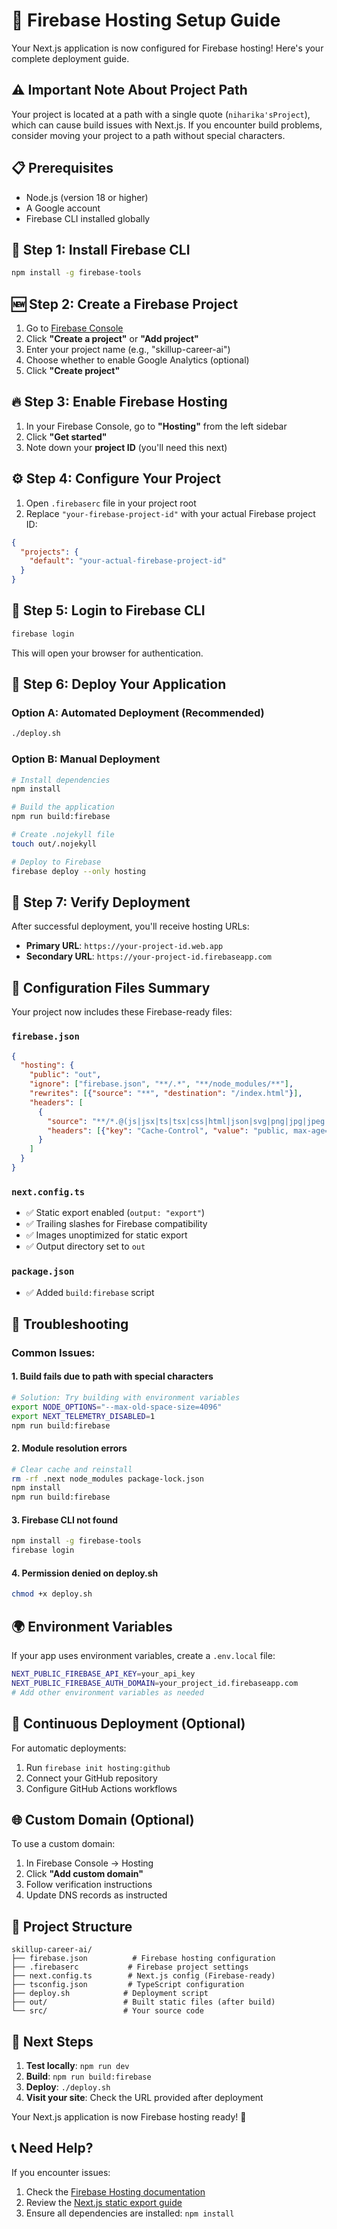 # 🚀 Firebase Hosting Setup Guide

Your Next.js application is now configured for Firebase hosting! Here's your complete deployment guide.

## ⚠️ Important Note About Project Path

Your project is located at a path with a single quote (`niharika'sProject`), which can cause build issues with Next.js. If you encounter build problems, consider moving your project to a path without special characters.

## 📋 Prerequisites

- Node.js (version 18 or higher)
- A Google account
- Firebase CLI installed globally

## 🔧 Step 1: Install Firebase CLI

```bash
npm install -g firebase-tools
```

## 🆕 Step 2: Create a Firebase Project

1. Go to [Firebase Console](https://console.firebase.google.com/)
2. Click **"Create a project"** or **"Add project"**
3. Enter your project name (e.g., "skillup-career-ai")
4. Choose whether to enable Google Analytics (optional)
5. Click **"Create project"**

## 🔥 Step 3: Enable Firebase Hosting

1. In your Firebase Console, go to **"Hosting"** from the left sidebar
2. Click **"Get started"**
3. Note down your **project ID** (you'll need this next)

## ⚙️ Step 4: Configure Your Project

1. Open `.firebaserc` file in your project root
2. Replace `"your-firebase-project-id"` with your actual Firebase project ID:

```json
{
  "projects": {
    "default": "your-actual-firebase-project-id"
  }
}
```

## 🔐 Step 5: Login to Firebase CLI

```bash
firebase login
```

This will open your browser for authentication.

## 🚀 Step 6: Deploy Your Application

### Option A: Automated Deployment (Recommended)

```bash
./deploy.sh
```

### Option B: Manual Deployment

```bash
# Install dependencies
npm install

# Build the application
npm run build:firebase

# Create .nojekyll file
touch out/.nojekyll

# Deploy to Firebase
firebase deploy --only hosting
```

## 🎯 Step 7: Verify Deployment

After successful deployment, you'll receive hosting URLs:
- **Primary URL**: `https://your-project-id.web.app`
- **Secondary URL**: `https://your-project-id.firebaseapp.com`

## 🔧 Configuration Files Summary

Your project now includes these Firebase-ready files:

### `firebase.json`
```json
{
  "hosting": {
    "public": "out",
    "ignore": ["firebase.json", "**/.*", "**/node_modules/**"],
    "rewrites": [{"source": "**", "destination": "/index.html"}],
    "headers": [
      {
        "source": "**/*.@(js|jsx|ts|tsx|css|html|json|svg|png|jpg|jpeg|gif|ico|woff|woff2|ttf|eot)",
        "headers": [{"key": "Cache-Control", "value": "public, max-age=31536000, immutable"}]
      }
    ]
  }
}
```

### `next.config.ts`
- ✅ Static export enabled (`output: "export"`)
- ✅ Trailing slashes for Firebase compatibility
- ✅ Images unoptimized for static export
- ✅ Output directory set to `out`

### `package.json`
- ✅ Added `build:firebase` script

## 🐛 Troubleshooting

### Common Issues:

#### 1. **Build fails due to path with special characters**
```bash
# Solution: Try building with environment variables
export NODE_OPTIONS="--max-old-space-size=4096"
export NEXT_TELEMETRY_DISABLED=1
npm run build:firebase
```

#### 2. **Module resolution errors**
```bash
# Clear cache and reinstall
rm -rf .next node_modules package-lock.json
npm install
npm run build:firebase
```

#### 3. **Firebase CLI not found**
```bash
npm install -g firebase-tools
firebase login
```

#### 4. **Permission denied on deploy.sh**
```bash
chmod +x deploy.sh
```

## 🌍 Environment Variables

If your app uses environment variables, create a `.env.local` file:

```bash
NEXT_PUBLIC_FIREBASE_API_KEY=your_api_key
NEXT_PUBLIC_FIREBASE_AUTH_DOMAIN=your_project_id.firebaseapp.com
# Add other environment variables as needed
```

## 🔄 Continuous Deployment (Optional)

For automatic deployments:
1. Run `firebase init hosting:github`
2. Connect your GitHub repository
3. Configure GitHub Actions workflows

## 🌐 Custom Domain (Optional)

To use a custom domain:
1. In Firebase Console → Hosting
2. Click **"Add custom domain"**
3. Follow verification instructions
4. Update DNS records as instructed

## 📁 Project Structure
```
skillup-career-ai/
├── firebase.json          # Firebase hosting configuration
├── .firebaserc           # Firebase project settings
├── next.config.ts        # Next.js config (Firebase-ready)
├── tsconfig.json         # TypeScript configuration
├── deploy.sh            # Deployment script
├── out/                 # Built static files (after build)
└── src/                 # Your source code
```

## 🎉 Next Steps

1. **Test locally**: `npm run dev`
2. **Build**: `npm run build:firebase`
3. **Deploy**: `./deploy.sh`
4. **Visit your site**: Check the URL provided after deployment

Your Next.js application is now Firebase hosting ready! 🚀

## 📞 Need Help?

If you encounter issues:
1. Check the [Firebase Hosting documentation](https://firebase.google.com/docs/hosting)
2. Review the [Next.js static export guide](https://nextjs.org/docs/app/building-your-application/deploying/static-exports)
3. Ensure all dependencies are installed: `npm install`
